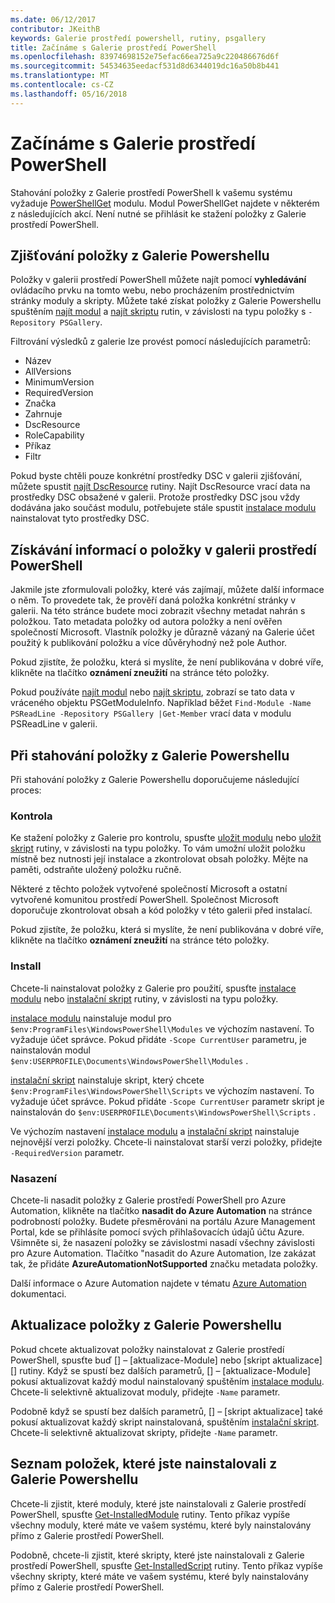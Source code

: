 ```yaml
---
ms.date: 06/12/2017
contributor: JKeithB
keywords: Galerie prostředí powershell, rutiny, psgallery
title: Začínáme s Galerie prostředí PowerShell
ms.openlocfilehash: 83974698152e75efac66ea725a9c220486676d6f
ms.sourcegitcommit: 54534635eedacf531d8d6344019dc16a50b8b441
ms.translationtype: MT
ms.contentlocale: cs-CZ
ms.lasthandoff: 05/16/2018
---
```

# <a name="get-started-with-the-powershell-gallery"></a>Začínáme s Galerie prostředí PowerShell

Stahování položky z Galerie prostředí PowerShell k vašemu systému vyžaduje [PowerShellGet](/powershell/module/powershellget) modulu. Modul PowerShellGet najdete v některém z následujících akcí. Není nutné se přihlásit ke stažení položky z Galerie prostředí PowerShell.

## <a name="discovering-items-from-the-powershell-gallery"></a>Zjišťování položky z Galerie Powershellu

Položky v galerii prostředí PowerShell můžete najít pomocí **vyhledávání** ovládacího prvku na tomto webu, nebo procházením prostřednictvím stránky moduly a skripty. Můžete také získat položky z Galerie Powershellu spuštěním [najít modul][] a [najít skriptu][] rutin, v závislosti na typu položky s `-Repository PSGallery`.

Filtrování výsledků z galerie lze provést pomocí následujících parametrů:

- Název
- AllVersions
- MinimumVersion
- RequiredVersion
- Značka
- Zahrnuje
- DscResource
- RoleCapability
- Příkaz
- Filtr

Pokud byste chtěli pouze konkrétní prostředky DSC v galerii zjišťování, můžete spustit [najít DscResource] rutiny. Najít DscResource vrací data na prostředky DSC obsažené v galerii.
Protože prostředky DSC jsou vždy dodávána jako součást modulu, potřebujete stále spustit [instalace modulu][] nainstalovat tyto prostředky DSC.

## <a name="learning-about-items-in-the-powershell-gallery"></a>Získávání informací o položky v galerii prostředí PowerShell

Jakmile jste zformulovali položky, které vás zajímají, můžete další informace o něm. To provedete tak, že prověří daná položka konkrétní stránky v galerii. Na této stránce budete moci zobrazit všechny metadat nahrán s položkou. Tato metadata položky od autora položky a není ověřen společností Microsoft. Vlastník položky je důrazně vázaný na Galerie účet použitý k publikování položku a více důvěryhodný než pole Author.

Pokud zjistíte, že položku, která si myslíte, že není publikována v dobré víře, klikněte na tlačítko **oznámení zneužití** na stránce této položky.

Pokud používáte [najít modul][] nebo [najít skriptu][], zobrazí se tato data v vráceného objektu PSGetModuleInfo. Například běžet `Find-Module -Name PSReadLine -Repository PSGallery |Get-Member` vrací data v modulu PSReadLine v galerii.

## <a name="downloading-items-from-the-powershell-gallery"></a>Při stahování položky z Galerie Powershellu

Při stahování položky z Galerie Powershellu doporučujeme následující proces:

### <a name="inspect"></a>Kontrola

Ke stažení položky z Galerie pro kontrolu, spusťte [uložit modulu][] nebo [uložit skript][] rutiny, v závislosti na typu položky. To vám umožní uložit položku místně bez nutnosti její instalace a zkontrolovat obsah položky. Mějte na paměti, odstraňte uložený položku ručně.

Některé z těchto položek vytvořené společností Microsoft a ostatní vytvořené komunitou prostředí PowerShell.
Společnost Microsoft doporučuje zkontrolovat obsah a kód položky v této galerii před instalací.

Pokud zjistíte, že položku, která si myslíte, že není publikována v dobré víře, klikněte na tlačítko **oznámení zneužití** na stránce této položky.

### <a name="install"></a>Install

Chcete-li nainstalovat položky z Galerie pro použití, spusťte [instalace modulu][] nebo [instalační skript][] rutiny, v závislosti na typu položky.

[instalace modulu][] nainstaluje modul pro `$env:ProgramFiles\WindowsPowerShell\Modules` ve výchozím nastavení.
To vyžaduje účet správce. Pokud přidáte `-Scope CurrentUser` parametru, je nainstalován modul `$env:USERPROFILE\Documents\WindowsPowerShell\Modules` .

[instalační skript][] nainstaluje skript, který chcete `$env:ProgramFiles\WindowsPowerShell\Scripts` ve výchozím nastavení.
To vyžaduje účet správce. Pokud přidáte `-Scope CurrentUser` parametr skript je nainstalován do `$env:USERPROFILE\Documents\WindowsPowerShell\Scripts` .

Ve výchozím nastavení [instalace modulu][] a [instalační skript][] nainstaluje nejnovější verzi položky.
Chcete-li nainstalovat starší verzi položky, přidejte `-RequiredVersion` parametr.

### <a name="deploy"></a>Nasazení

Chcete-li nasadit položky z Galerie prostředí PowerShell pro Azure Automation, klikněte na tlačítko **nasadit do Azure Automation** na stránce podrobností položky. Budete přesměrováni na portálu Azure Management Portal, kde se přihlásíte pomocí svých přihlašovacích údajů účtu Azure. Všimněte si, že nasazení položky se závislostmi nasadí všechny závislosti pro Azure Automation. Tlačítko "nasadit do Azure Automation, lze zakázat tak, že přidáte **AzureAutomationNotSupported** značku metadata položky.

Další informace o Azure Automation najdete v tématu [Azure Automation](/azure/automation) dokumentaci.

## <a name="updating-items-from-the-powershell-gallery"></a>Aktualizace položky z Galerie Powershellu

Pokud chcete aktualizovat položky nainstalovat z Galerie prostředí PowerShell, spusťte buď [] – [aktualizace-Module] nebo [skript aktualizace] [] rutiny. Když se spustí bez dalších parametrů, [] – [aktualizace-Module] pokusí aktualizovat každý modul nainstalovaný spuštěním [instalace modulu][]. Chcete-li selektivně aktualizovat moduly, přidejte `-Name` parametr.

Podobně když se spustí bez dalších parametrů, [] – [skript aktualizace] také pokusí aktualizovat každý skript nainstalovaná, spuštěním [instalační skript][]. Chcete-li selektivně aktualizovat skripty, přidejte `-Name` parametr.

## <a name="list-items-that-you-have-installed-from-the-powershell-gallery"></a>Seznam položek, které jste nainstalovali z Galerie Powershellu

Chcete-li zjistit, které moduly, které jste nainstalovali z Galerie prostředí PowerShell, spusťte [Get-InstalledModule][] rutiny. Tento příkaz vypíše všechny moduly, které máte ve vašem systému, které byly nainstalovány přímo z Galerie prostředí PowerShell.

Podobně, chcete-li zjistit, které skripty, které jste nainstalovali z Galerie prostředí PowerShell, spusťte [Get-InstalledScript][] rutiny. Tento příkaz vypíše všechny skripty, které máte ve vašem systému, které byly nainstalovány přímo z Galerie prostředí PowerShell.

[najít DscResource]: /powershell/module/powershellget/Find-DscResource
[najít modul]: /powershell/module/powershellget/Find-Module
[najít skriptu]: /powershell/module/powershellget/Find-Script
[Get-InstalledModule]: /powershell/module/powershellget/Get-InstalledModule
[Get-InstalledScript]: /powershell/module/powershellget/Get-InstalledScript
[instalace modulu]: /powershell/module/powershellget/Install-Module
[instalační skript]: /powershell/module/powershellget/Install-Script
[Publish-Module]: /powershell/module/powershellget/Publish-Module
[Publish-Script]: /powershell/module/powershellget/Publish-Script
[Register-PSRepository]: /powershell/module/powershellget/Register-Repository
[uložit modulu]: /powershell/module/powershellget/Save-Module
[uložit skript]: /powershell/module/powershellget/Save-Script
